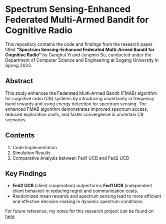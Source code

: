 # Spectrum Sensing-Enhanced Federated Multi-Armed Bandit for Cognitive Radio

This repository contains the code and findings from the research paper titled **"Spectrum Sensing-Enhanced Federated Multi-Armed Bandit for Cognitive Radio"** by Ganghui Yi and Jungmin So, conducted under the Department of Computer Science and Engineering at Sogang University in Spring 2023.

## Abstract

This study enhances the Federated Multi-Armed Bandit (FMAB) algorithm for cognitive radio (CR) systems by introducing uncertainty in frequency band rewards and using energy detection for spectrum sensing. The enhanced FMAB algorithm demonstrates improved spectrum access, reduced exploration costs, and faster convergence in uncertain CR scenarios.

## Contents

1. Code Implementation
2. Simulation Results
3. Comparative Analysis between Fed1 UCB and Fed2 UCB

## Key Findings

- **Fed2 UCB** (client cooperation) outperforms **Fed1 UCB** (independent client behavior) in reducing regret and communication costs.
- Randomized mean rewards and spectrum sensing lead to more efficient and effective decision-making in dynamic spectrum conditions.

For future reference, my notes for this research project can be found on [here](https://www.notion.so/jso1/648ff13ebdb54293ad4fb6455687605c)
